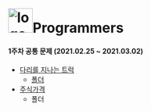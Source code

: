 # <img src="https://programmers.co.kr/assets/bi-symbol-light-49a242793b7a8b540cfc3489b918e3bb2a6724f1641572c14c575265d7aeea38.png" alt="logo" style="width:50px;" />Programmers

#### 1주차 공통 문제 (2021.02.25 ~ 2021.03.02)

- [다리를 지나는 트럭](https://programmers.co.kr/learn/courses/30/lessons/42583)
  - [폴더](https://github.com/LeeA0/AlgoAlgo/tree/main/Programmers/Stack&Queue/다리를지나는트럭)
- [주식가격](https://programmers.co.kr/learn/courses/30/lessons/42584)
  - 폴더
